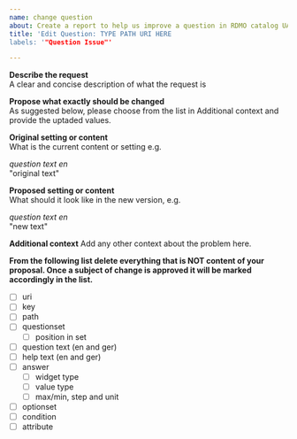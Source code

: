 ```yaml
---
name: change question
about: Create a report to help us improve a question in RDMO catalog UA Ruhr. Provide suggestions for a new RDMO question or for updating an existing one.
title: 'Edit Question: TYPE PATH URI HERE
labels: '"Question Issue"'

---
```


**Describe the request**  
A clear and concise description of what the request is  


**Propose what exactly should be changed**  
As suggested below, please choose from the list in Additional context and provide the uptaded values.


**Original setting or content**   
What is the current content or setting e.g. 

*question text en*  
"original text"

**Proposed setting or content**   
What should it look like in the new version, e.g. 

*question text en*  
"new text"

**Additional context**
Add any other context about the problem here.

**From the following list delete everything that is NOT content of your proposal. Once a subject of change is approved it will be marked accordingly in the list.**  
- [ ] uri
- [ ] key
- [ ] path
- [ ] questionset
  - [ ] position in set
- [ ] question text (en and ger)
- [ ] help text (en and ger)
- [ ] answer
  - [ ] widget type
  - [ ] value type
  - [ ] max/min, step and unit
- [ ] optionset
- [ ] condition
- [ ] attribute
